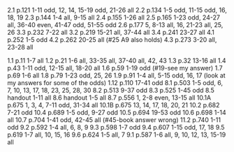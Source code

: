 2.1 p.121 1-11 odd, 12, 14, 15-19 odd, 21-26 all
2.2 p.134 1-5 odd, 11-15 odd, 16, 18, 19
2.3 p.144 1-4 all, 9-15 all
2.4 p.155 1-26 all
2.5 p.165 1-23 odd, 24-27 all, 36-40 even, 41-47 odd, 51-55 odd
2.6 p.177 5, 8-13 all, 16, 21-23 all, 25, 26
3.3 p.232 7-22 all
3.2 p.219 15-21 all, 37-44 all
3.4 p.241 23-27 all
4.1 p.252 1-5 odd
4.2 p.262 20-25 all (#25 A9 also holds)
4.3 p.273 3-20 all, 23-28 all

1.1 p.11 1-7 all
1.2 p.21 1-6 all, 33-35 all, 37-40 all, 42, 43
1.3 p.32 13-16 all
1.4 p.43 1-11 odd, 12-15 all, 18-20 all
1.6 p.59 1-19 odd (#19-see my answer)
1.7 p.69 1-6 all
1.8 p.79 1-23 odd, 25, 26
1.9 p.91 1-4 all, 5-15 odd, 16, 17 (look at my answers for some of the odds)
1.12 p.110 17-41 odd
8.1 p.503 1-5 odd, 6, 7, 10, 13, 17, 18, 23, 25, 28, 30
8.2 p.513 9-37 odd
8.3 p.525 1-45 odd
8.5 handout 1-11 all
8.6 handout 1-5 all
8.7 p.556 1, 2-8 even, 13-15 all
10.1A p.675 1, 3, 4, 7-11 odd, 31-34 all
10.1B p.675 13, 14, 17, 18, 20, 21
10.2 p.682 7-21 odd
10.4 p.689 1-5 odd, 9-27 odd
10.5 p.694 19-53 odd
10.6 p.698 1-14 all
10.7 p.704 1-41 odd, 42-45 all (#45-book answer wrong)
11.2 p.740 1-11 odd
9.2 p.592 1-4 all, 6, 8, 9
9.3 p.598 1-7 odd
9.4 p.607 1-15 odd, 17, 18
9.5 p.619 1-7 all, 10, 15, 16
9.6 p.624 1-5 all, 7
9.1 p.587 1-6 all, 9, 10, 12, 13, 15-19 all
